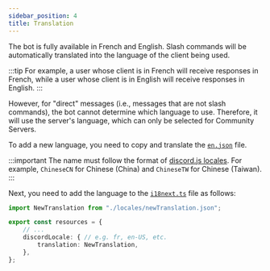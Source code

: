 ```yaml
---
sidebar_position: 4
title: Translation
---
```


The bot is fully available in French and English. Slash commands will be automatically translated into the language of the client being used.

:::tip
For example, a user whose client is in French will receive responses in French, while a user whose client is in English will receive responses in English.
:::

However, for "direct" messages (i.e., messages that are not slash commands), the bot cannot determine which language to use. Therefore, it will use the server's language, which can only be selected for Community Servers.


To add a new language, you need to copy and translate the [`en.json`](https://github.com/Dicelette/discord-dicelette/blob/main/src/localizations/locales/en.json) file.

:::important
The name must follow the format of [discord.js locales](https://github.com/discordjs/discord-api-types/blob/main/rest/common.ts#L300). For example, `ChineseCN` for Chinese (China) and `ChineseTW` for Chinese (Taiwan).
:::

Next, you need to add the language to the [`i18next.ts`](https://github.com/Dicelette/discord-dicelette/blob/main/src/localizations/i18next.ts) file as follows:
```ts
import NewTranslation from "./locales/newTranslation.json";

export const resources = {
	// ...
	discordLocale: { // e.g. fr, en-US, etc.
		translation: NewTranslation,
	},
};
```